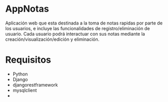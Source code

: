 # AppNotas
Aplicación web que esta destinada a la toma de notas rapidas por parte de los usuarios, e incluye las funcionalidades de registro/eliminación de usuario. Cada usuario podrá interactuar con sus notas mediante la creación/visualización/edición y eliminación.

# Requisitos
- Python
- Django
- djangorestframework
- mysqlclient
- 
 
